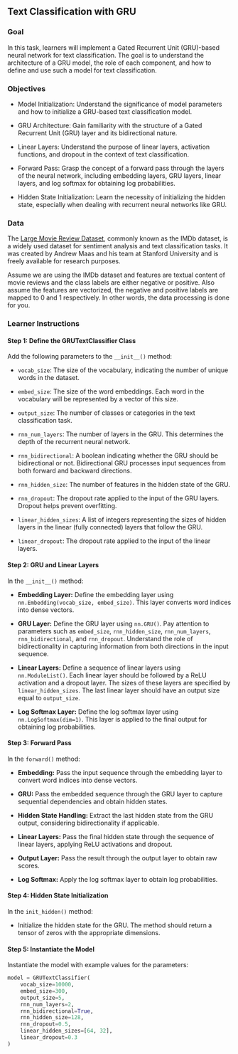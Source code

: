 ## Text Classification with GRU

### Goal

In this task, learners will implement a Gated Recurrent Unit (GRU)-based neural network for text classification. The goal is to understand the architecture of a GRU model, the role of each component, and how to define and use such a model for text classification.

### Objectives

- Model Initialization: Understand the significance of model parameters and how to initialize a GRU-based text classification model.

- GRU Architecture: Gain familiarity with the structure of a Gated Recurrent Unit (GRU) layer and its bidirectional nature.

- Linear Layers: Understand the purpose of linear layers, activation functions, and dropout in the context of text classification.

- Forward Pass: Grasp the concept of a forward pass through the layers of the neural network, including embedding layers, GRU layers, linear layers, and log softmax for obtaining log probabilities.

- Hidden State Initialization: Learn the necessity of initializing the hidden state, especially when dealing with recurrent neural networks like GRU.

### Data

The [Large Movie Review Dataset](https://ai.stanford.edu/~amaas/data/sentiment/), commonly known as the IMDb dataset, is a widely used dataset for sentiment analysis and text classification tasks. It was created by Andrew Maas and his team at Stanford University and is freely available for research purposes. 

Assume we are using the IMDb dataset and features are textual content of movie reviews and the class labels are either negative or positive. Also assume the features are vectorized, the negative and positive labels are mapped to 0 and 1 respectively. In other words, the data processing is done for you.

### Learner Instructions

#### Step 1: Define the GRUTextClassifier Class

Add the following parameters to the `__init__()` method:

- `vocab_size`: The size of the vocabulary, indicating the number of unique words in the dataset.

- `embed_size`: The size of the word embeddings. Each word in the vocabulary will be represented by a vector of this size.

- `output_size`: The number of classes or categories in the text classification task.

- `rnn_num_layers`: The number of layers in the GRU. This determines the depth of the recurrent neural network.

- `rnn_bidirectional`: A boolean indicating whether the GRU should be bidirectional or not. Bidirectional GRU processes input sequences from both forward and backward directions.

- `rnn_hidden_size`: The number of features in the hidden state of the GRU.

- `rnn_dropout`: The dropout rate applied to the input of the GRU layers. Dropout helps prevent overfitting.

- `linear_hidden_sizes`: A list of integers representing the sizes of hidden layers in the linear (fully connected) layers that follow the GRU.

- `linear_dropout`: The dropout rate applied to the input of the linear layers.

#### Step 2: GRU and Linear Layers

In the `__init__()` method:

- **Embedding Layer:** Define the embedding layer using `nn.Embedding(vocab_size, embed_size)`. This layer converts word indices into dense vectors.

- **GRU Layer:** Define the GRU layer using `nn.GRU()`. Pay attention to parameters such as `embed_size`, `rnn_hidden_size`, `rnn_num_layers`, `rnn_bidirectional`, and `rnn_dropout`. Understand the role of bidirectionality in capturing information from both directions in the input sequence.

- **Linear Layers:** Define a sequence of linear layers using `nn.ModuleList()`. Each linear layer should be followed by a ReLU activation and a dropout layer. The sizes of these layers are specified by `linear_hidden_sizes`. The last linear layer should have an output size equal to `output_size`.

- **Log Softmax Layer:** Define the log softmax layer using `nn.LogSoftmax(dim=1)`. This layer is applied to the final output for obtaining log probabilities.

#### Step 3: Forward Pass

In the `forward()` method:

- **Embedding:** Pass the input sequence through the embedding layer to convert word indices into dense vectors.

- **GRU:** Pass the embedded sequence through the GRU layer to capture sequential dependencies and obtain hidden states.

- **Hidden State Handling:** Extract the last hidden state from the GRU output, considering bidirectionality if applicable.

- **Linear Layers:** Pass the final hidden state through the sequence of linear layers, applying ReLU activations and dropout.

- **Output Layer:** Pass the result through the output layer to obtain raw scores.

- **Log Softmax:** Apply the log softmax layer to obtain log probabilities.

#### Step 4: Hidden State Initialization

In the `init_hidden()` method:

- Initialize the hidden state for the GRU. The method should return a tensor of zeros with the appropriate dimensions.

#### Step 5: Instantiate the Model

Instantiate the model with example values for the parameters:

```python
model = GRUTextClassifier(
    vocab_size=10000,
    embed_size=300,
    output_size=5,
    rnn_num_layers=2,
    rnn_bidirectional=True,
    rnn_hidden_size=128,
    rnn_dropout=0.5,
    linear_hidden_sizes=[64, 32],
    linear_dropout=0.3
)
```
